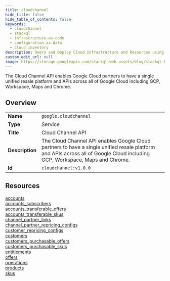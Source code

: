 ```yaml
---
title: cloudchannel
hide_title: false
hide_table_of_contents: false
keywords:
  - cloudchannel
  - stackql
  - infrastructure-as-code
  - configuration-as-data
  - cloud inventory
description: Query and Deploy Cloud Infrastructure and Resources using SQL
custom_edit_url: null
image: https://storage.googleapis.com/stackql-web-assets/blog/stackql-blog-post-featured-image.png
---
```

The Cloud Channel API enables Google Cloud partners to have a single unified resale platform and APIs across all of Google Cloud including GCP, Workspace, Maps and Chrome.  
    

## Overview
<table><tbody>
<tr><td><b>Name</b></td><td><code>google.cloudchannel</code></td></tr>
<tr><td><b>Type</b></td><td>Service</td></tr>
<tr><td><b>Title</b></td><td>Cloud Channel API</td></tr>
<tr><td><b>Description</b></td><td>The Cloud Channel API enables Google Cloud partners to have a single unified resale platform and APIs across all of Google Cloud including GCP, Workspace, Maps and Chrome.</td></tr>
<tr><td><b>Id</b></td><td><code>cloudchannel:v1.0.0</code></td></tr>
</tbody></table>

## Resources
<div class="row">
<div class="providerDocColumn">
<a href="/providers/google/cloudchannel/accounts/">accounts</a><br />
<a href="/providers/google/cloudchannel/accounts_subscribers/">accounts_subscribers</a><br />
<a href="/providers/google/cloudchannel/accounts_transferable_offers/">accounts_transferable_offers</a><br />
<a href="/providers/google/cloudchannel/accounts_transferable_skus/">accounts_transferable_skus</a><br />
<a href="/providers/google/cloudchannel/channel_partner_links/">channel_partner_links</a><br />
<a href="/providers/google/cloudchannel/channel_partner_repricing_configs/">channel_partner_repricing_configs</a><br />
<a href="/providers/google/cloudchannel/customer_repricing_configs/">customer_repricing_configs</a><br />
<a href="/providers/google/cloudchannel/customers/">customers</a><br />
</div>
<div class="providerDocColumn">
<a href="/providers/google/cloudchannel/customers_purchasable_offers/">customers_purchasable_offers</a><br />
<a href="/providers/google/cloudchannel/customers_purchasable_skus/">customers_purchasable_skus</a><br />
<a href="/providers/google/cloudchannel/entitlements/">entitlements</a><br />
<a href="/providers/google/cloudchannel/offers/">offers</a><br />
<a href="/providers/google/cloudchannel/operations/">operations</a><br />
<a href="/providers/google/cloudchannel/products/">products</a><br />
<a href="/providers/google/cloudchannel/skus/">skus</a><br />
</div>
</div>
